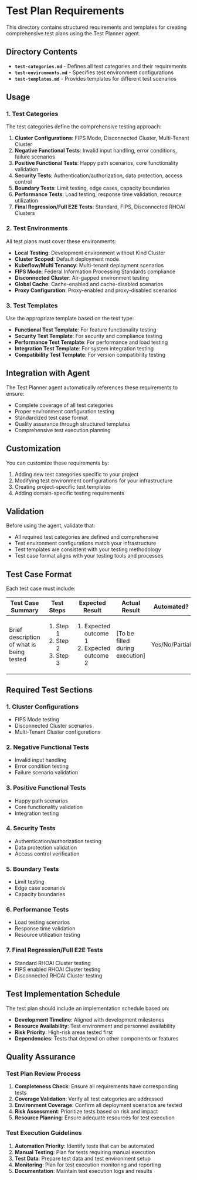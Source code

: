 # Test Plan Requirements

This directory contains structured requirements and templates for creating comprehensive test plans using the Test Planner agent.

## Directory Contents

- **`test-categories.md`** - Defines all test categories and their requirements
- **`test-environments.md`** - Specifies test environment configurations
- **`test-templates.md`** - Provides templates for different test scenarios

## Usage

### 1. Test Categories

The test categories define the comprehensive testing approach:

1. **Cluster Configurations**: FIPS Mode, Disconnected Cluster, Multi-Tenant Cluster
2. **Negative Functional Tests**: Invalid input handling, error conditions, failure scenarios
3. **Positive Functional Tests**: Happy path scenarios, core functionality validation
4. **Security Tests**: Authentication/authorization, data protection, access control
5. **Boundary Tests**: Limit testing, edge cases, capacity boundaries
6. **Performance Tests**: Load testing, response time validation, resource utilization
7. **Final Regression/Full E2E Tests**: Standard, FIPS, Disconnected RHOAI Clusters

### 2. Test Environments

All test plans must cover these environments:

- **Local Testing**: Development environment without Kind Cluster
- **Cluster Scoped**: Default deployment mode
- **Kubeflow/Multi Tenancy**: Multi-tenant deployment scenarios
- **FIPS Mode**: Federal Information Processing Standards compliance
- **Disconnected Cluster**: Air-gapped environment testing
- **Global Cache**: Cache-enabled and cache-disabled scenarios
- **Proxy Configuration**: Proxy-enabled and proxy-disabled scenarios

### 3. Test Templates

Use the appropriate template based on the test type:

- **Functional Test Template**: For feature functionality testing
- **Security Test Template**: For security and compliance testing
- **Performance Test Template**: For performance and load testing
- **Integration Test Template**: For system integration testing
- **Compatibility Test Template**: For version compatibility testing

## Integration with Agent

The Test Planner agent automatically references these requirements to ensure:

- Complete coverage of all test categories
- Proper environment configuration testing
- Standardized test case format
- Quality assurance through structured templates
- Comprehensive test execution planning

## Customization

You can customize these requirements by:

1. Adding new test categories specific to your project
2. Modifying test environment configurations for your infrastructure
3. Creating project-specific test templates
4. Adding domain-specific testing requirements

## Validation

Before using the agent, validate that:

- All required test categories are defined and comprehensive
- Test environment configurations match your infrastructure
- Test templates are consistent with your testing methodology
- Test case format aligns with your testing tools and processes

## Test Case Format

Each test case must include:

| Test Case Summary | Test Steps | Expected Result | Actual Result | Automated? |
|-------------------|------------|-----------------|---------------|------------|
| Brief description of what is being tested | <ol><li>Step 1</li><li>Step 2</li><li>Step 3</li></ol> | <ol><li>Expected outcome 1</li><li>Expected outcome 2</li></ol> | [To be filled during execution] | Yes/No/Partial |

## Required Test Sections

### 1. Cluster Configurations
- FIPS Mode testing
- Disconnected Cluster scenarios
- Multi-Tenant Cluster configurations

### 2. Negative Functional Tests
- Invalid input handling
- Error condition testing
- Failure scenario validation

### 3. Positive Functional Tests
- Happy path scenarios
- Core functionality validation
- Integration testing

### 4. Security Tests
- Authentication/authorization testing
- Data protection validation
- Access control verification

### 5. Boundary Tests
- Limit testing
- Edge case scenarios
- Capacity boundaries

### 6. Performance Tests
- Load testing scenarios
- Response time validation
- Resource utilization testing

### 7. Final Regression/Full E2E Tests
- Standard RHOAI Cluster testing
- FIPS enabled RHOAI Cluster testing
- Disconnected RHOAI Cluster testing

## Test Implementation Schedule

The test plan should include an implementation schedule based on:

- **Development Timeline**: Aligned with development milestones
- **Resource Availability**: Test environment and personnel availability
- **Risk Priority**: High-risk areas tested first
- **Dependencies**: Tests that depend on other components or features

## Quality Assurance

### Test Plan Review Process
1. **Completeness Check**: Ensure all requirements have corresponding tests
2. **Coverage Validation**: Verify all test categories are addressed
3. **Environment Coverage**: Confirm all deployment scenarios are tested
4. **Risk Assessment**: Prioritize tests based on risk and impact
5. **Resource Planning**: Ensure adequate resources for test execution

### Test Execution Guidelines
1. **Automation Priority**: Identify tests that can be automated
2. **Manual Testing**: Plan for tests requiring manual execution
3. **Test Data**: Prepare test data and test environment setup
4. **Monitoring**: Plan for test execution monitoring and reporting
5. **Documentation**: Maintain test execution logs and results 